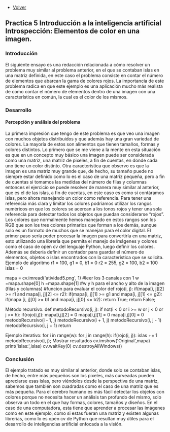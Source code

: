 - [Volver](README.MD)

## Practica 5 Introducción a la inteligencia artificial Introspección: Elementos de color en una imagen. 

### Introducción 
El siguiente ensayo es una redacción relacionada a cómo resolver un problema muy similar al problema anterior, en el que se contaban islas en una matriz definida, en este caso el problema consiste en contar el número de elementos que abarcan la gama de colores rojos. 
La importancia de este problema radica en que este ejemplo es una aplicación mucho más realista de como contar el número de elementos dentro de una imagen con una característica en común, la cual es el color de los mismos. 

### Desarrollo 
#### Percepción y análisis del problema 
La primera impresión que tengo de este problema es que veo una imagen con muchos objetos distribuidos y que además hay una gran variedad de colores. La mayoría de estos son alimentos que tienen tamaños, formas y colores distintos. 
Lo primero que se me viene a la mente en esta situación es que en un concepto muy básico una imagen puede ser considerada como una matriz, una matriz de pixeles, a fin de cuentas, en donde cada uno tiene un color distinto. 
Otra característica que observo es que la imagen es una matriz muy grande que, de hecho, su tamaño puede no siempre estar definido como lo es el caso de una matriz pequeña, pero a fin de cuentas si tomamos las medidas del número de filas y columnas entonces el ejercicio se puede resolver de manera muy similar al anterior, que es el de las islas, a fin de cuentas, en este caso es como si contáramos islas, pero ahora manejando un color como referencia. 
Para tener una referencia más clara y limitar los colores podríamos utilizar los rangos numéricos en que los colores se acercan a los tonos rojos y tener una sola referencia para detectar todos los objetos que puedan considerarse “rojos”. 
Los colores que normalmente hemos manejado en estos rangos son los RGB que son los tres colores primarios que forman a los demás, aunque solo es un formato de muchos que se manejan para el color digital. 
El primer paso sería poder procesar la imagen para convertirla en una matriz, esto utilizando una librería que permita el manejo de imágenes y colores como el caso de open cv del lenguaje Python, luego definir los colores. Además se debería definir un contador para guardar el número de elementos, objetos o islas encontrados con la característica que se solicita. 
Ejemplo de algoritmo 
r1 = 100, g1 = 0, b1 = 0
r2 = 255, g2 = 100, b2 = 100
islas = 0

mapa = cv.imread('atividad5.png', 1)  #leer los 3 canales con 1
w =mapa.shape[0]
h =mapa.shape[1]   #w y h para el ancho y alto de la imagen (filas y columnas)
#funcion para evaluar el color 
def rojo(i, j):
    if(mapa[i, j][2] >= r1 and mapa[i, j][2] <= r2):
        if(mapa[i, j][1] >= g1 and mapa[i, j][1] <= g2):
            if(mapa [i, j][0] >= b1 and mapa[i, j][0] <= b2):
                return True;
    return False;

Método recursivo. 
def metodoRecursivo(i, j):
    if not(i < 0 or i >= w or j < 0 or j >= h):
        if(rojo(i,j)):
            mapa[i,j][2] = 0
            mapa[i,j][1] = 0
            mapa[i,j][0] = 0
            metodoRecursivo(i - 1, j)
            metodoRecursivo(i + 1, j)
            metodoRecursivo(i, j - 1)
            metodoRecursivo(i, j + 1)
    return

Ejemplo iterativo: 
for i in range(w):
    for j in range(h):
        if(rojo(i, j)):
            islas += 1
            metodoRecursivo(i, j);
Mostrar resultados 
cv.imshow('Original',mapa)
print('islas:',islas)
cv.waitKey(0)
cv.destroyAllWindows()

### Conclusión 
El ejemplo tratado es muy similar al anterior, donde solo se contaban islas, de hecho, entre más pequeños son los pixeles, más curveadas pueden apreciarse esas islas, pero viéndolos desde la perspectiva de una matriz, sabemos que también son cuadradas como el caso de una matriz que es más pequeña. 
Para el cerebro humano es más fácil detectar los objetos con colores porque no necesita hacer un análisis tan profundo del mismo, solo observa un todo en el que hay formas, colores, tamaños y diseños. En el caso de una computadora, esta tiene que aprender a procesar las imágenes como en este ejemplo, como si estas fueran una matriz y existen algunas librerías, como lo es open cv de Python que resultan muy útiles para el desarrollo de inteligencias artificial enfocada a la visión. 

